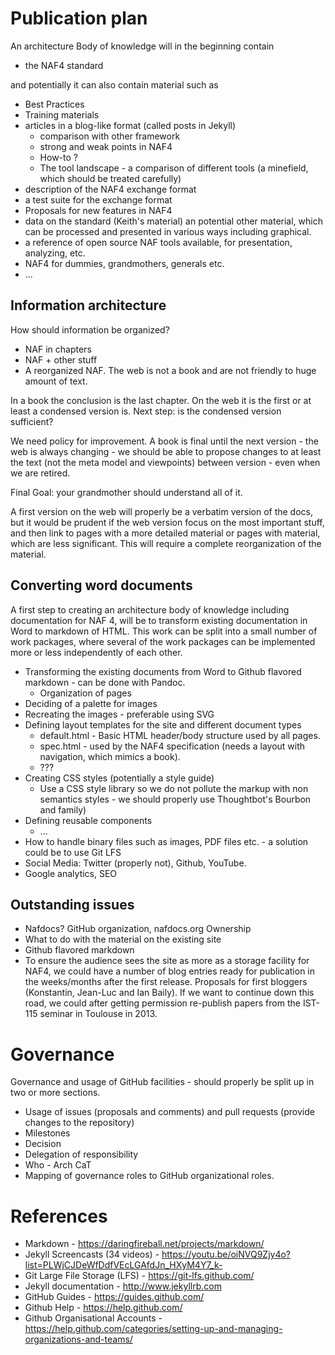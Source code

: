 # Publication plan

An architecture Body of knowledge will in the beginning contain

  * the NAF4 standard

and potentially it can also contain material such as

* Best Practices
* Training materials
* articles in a blog-like format (called posts in Jekyll)
   * comparison with other framework
   * strong and weak points in NAF4
   * How-to ?
   * The tool landscape - a comparison of different tools (a minefield, which should be treated carefully)
* description of the NAF4 exchange format
* a test suite for the exchange format
* Proposals for new features in NAF4
* data on the standard (Keith's material) an potential other material, which can be processed and presented in various ways including graphical.
* a reference of open source NAF tools available, for presentation, analyzing, etc.
* NAF4 for dummies, grandmothers, generals etc.
* ...

##  Information  architecture

How should information be organized?

* NAF in chapters
* NAF + other stuff
* A reorganized NAF. The web is not a book and are not friendly to huge amount of text.


In a book the conclusion is the last chapter. On the web it is the first or at
least a condensed version is. Next step: is the condensed version sufficient?

We need policy for improvement. A book is final until the next version - the web
is always changing - we should be able to propose changes to at least the text
(not the meta model and viewpoints) between version - even when we are retired.

Final Goal: your grandmother should understand all of it.

A first version on the web will properly be a verbatim version of the docs, but
it would be prudent if the web version focus on the most important stuff, and
then link to pages with a more detailed material or pages with material, which
are less significant. This will require a complete reorganization of the
material.




## Converting word documents

A first step to creating an architecture body of knowledge including
documentation for NAF 4, will be to transform existing documentation in Word to
markdown of HTML. This work can be split into a small number of work packages,
where several of the work packages can be implemented more or less independently
of each other.

* Transforming the existing documents from Word to Github flavored markdown - can be done with Pandoc.
   * Organization of pages
* Deciding of a palette for images
* Recreating the images - preferable using SVG
* Defining layout templates for the site and different document types
   * default.html - Basic HTML header/body structure used by all pages.
   * spec.html - used by the NAF4 specification (needs a layout with
      navigation, which mimics a book).
   * ???
* Creating CSS styles (potentially a style guide)
  * Use a CSS style library so we do not pollute the markup with non semantics styles - we should properly use Thoughtbot's Bourbon and family)
* Defining reusable components
   * ...
* How to handle binary files such as images, PDF files etc. - a solution could be to use Git LFS
* Social Media: Twitter (properly not), Github, YouTube.
* Google analytics, SEO

## Outstanding issues

* Nafdocs? GitHub organization, nafdocs.org Ownership
* What to do with the material on the existing site
* Github flavored markdown
* To ensure the audience sees the site as more as a storage facility for NAF4, we could have a number of blog entries ready for publication in the weeks/months after the first release. Proposals for first bloggers (Konstantin, Jean-Luc and Ian Baily). If we want to continue down this road, we could after getting permission re-publish papers from the IST-115 seminar in Toulouse in 2013.


# Governance

Governance and usage of GitHub facilities - should properly be split up in two or more sections.

* Usage of issues (proposals and comments) and pull requests (provide changes to the repository)
* Milestones
* Decision
* Delegation of responsibility
* Who - Arch CaT
* Mapping of governance roles to GitHub organizational roles.

# References

* Markdown - https://daringfireball.net/projects/markdown/
* Jekyll Screencasts (34 videos) -  https://youtu.be/oiNVQ9Zjy4o?list=PLWjCJDeWfDdfVEcLGAfdJn_HXyM4Y7_k-
* Git Large File Storage (LFS) - https://git-lfs.github.com/
* Jekyll documentation - http://www.jekyllrb.com
* GitHub Guides - https://guides.github.com/
* Github Help - https://help.github.com/
* Github Organisational Accounts -https://help.github.com/categories/setting-up-and-managing-organizations-and-teams/
